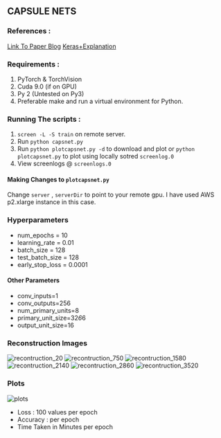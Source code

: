 ## CAPSULE NETS

### References :
[Link To Paper ](https://arxiv.org/abs/1710.09829)
[Blog](https://hackernoon.com/what-is-a-capsnet-or-capsule-network-2bfbe48769cc)
[Keras+Explanation](https://www.analyticsvidhya.com/blog/2018/04/essentials-of-deep-learning-getting-to-know-capsulenets/)
### Requirements :
1. PyTorch & TorchVision
2. Cuda 9.0 (if on GPU)
3. Py 2 (Untested on Py3)
4. Preferable make and run a virtual environment for Python.

### Running The scripts :
1. `screen -L -S train` on remote server.
2. Run `python capsnet.py`
3. Run `python plotcapsnet.py -d` to download and plot or `python plotcapsnet.py` to plot using locally sotred `screenlog.0`
4. View screenlogs @ `screenlogs.0`

#### Making Changes to `plotcapsnet.py`
Change `server` , `serverDir` to point to your remote gpu.
I have used AWS p2.xlarge instance in this case.

### Hyperparameters
* num_epochs = 10
* learning_rate = 0.01
* batch_size = 128
* test_batch_size = 128
* early_stop_loss = 0.0001

#### Other Parameters
* conv_inputs=1
* conv_outputs=256
* num_primary_units=8
* primary_unit_size=32*6*6
* output_unit_size=16

### Reconstruction Images
![recontruction_20](https://user-images.githubusercontent.com/18165020/38762022-413bdd22-3fa5-11e8-8737-b3508f7d8b7f.png)
![recontruction_750](https://user-images.githubusercontent.com/18165020/38762024-47d76ef8-3fa5-11e8-8209-45710bce5c17.png)
![recontruction_1580](https://user-images.githubusercontent.com/18165020/38762026-4bb4ccaa-3fa5-11e8-92e7-4ca4a554f0e0.png)
![recontruction_2140](https://user-images.githubusercontent.com/18165020/38762027-4ec1bfd4-3fa5-11e8-8314-849f58ae261d.png)
![recontruction_2860](https://user-images.githubusercontent.com/18165020/38762029-51573d78-3fa5-11e8-85d0-b64e5935c01f.png)
![recontruction_3520](https://user-images.githubusercontent.com/18165020/38762033-56bfd27a-3fa5-11e8-99d4-4d77ca79f285.png)


### Plots
![plots](https://user-images.githubusercontent.com/18165020/38762049-885a6b2e-3fa5-11e8-94d5-66f48ed426c6.png)

* Loss : 100 values per epoch
* Accuracy : per epoch
* Time Taken in Minutes per epoch
